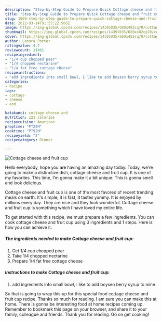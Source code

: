 ```yaml
---
description: "Step-by-Step Guide to Prepare Quick Cottage cheese and fruit cup"
title: "Step-by-Step Guide to Prepare Quick Cottage cheese and fruit cup"
slug: 1060-step-by-step-guide-to-prepare-quick-cottage-cheese-and-fruit-cup
date: 2022-03-14T01:55:22.966Z
image: https://img-global.cpcdn.com/recipes/14395035/680x482cq70/cottage-cheese-and-fruit-cup-recipe-main-photo.jpg
thumbnail: https://img-global.cpcdn.com/recipes/14395035/680x482cq70/cottage-cheese-and-fruit-cup-recipe-main-photo.jpg
cover: https://img-global.cpcdn.com/recipes/14395035/680x482cq70/cottage-cheese-and-fruit-cup-recipe-main-photo.jpg
author: Lenora Porter
ratingvalue: 4.7
reviewcount: 11401
recipeingredient:
- "1/4 cup chopped pear"
- "1/4 chopped nectarine"
- "1/4 fat free cottage cheese"
recipeinstructions:
- "add ingredients into small bowl, I like to add boysen berry syrup to mine"
categories:
- Recipe
tags:
- cottage
- cheese
- and

katakunci: cottage cheese and 
nutrition: 221 calories
recipecuisine: American
preptime: "PT24M"
cooktime: "PT52M"
recipeyield: "2"
recipecategory: Dinner

---
```



![Cottage cheese and fruit cup](https://img-global.cpcdn.com/recipes/14395035/680x482cq70/cottage-cheese-and-fruit-cup-recipe-main-photo.jpg)

Hello everybody, hope you are having an amazing day today. Today, we're going to make a distinctive dish, cottage cheese and fruit cup. It is one of my favorites. This time, I'm gonna make it a bit unique. This is gonna smell and look delicious.

Cottage cheese and fruit cup is one of the most favored of recent trending meals on earth. It's simple, it is fast, it tastes yummy. It is enjoyed by millions every day. They are nice and they look wonderful. Cottage cheese and fruit cup is something which I have loved my entire life.




To get started with this recipe, we must prepare a few ingredients. You can cook cottage cheese and fruit cup using 3 ingredients and 1 steps. Here is how you can achieve it.

<!--inarticleads1-->

##### The ingredients needed to make Cottage cheese and fruit cup:

1. Get 1/4 cup chopped pear
1. Take 1/4 chopped nectarine
1. Prepare 1/4 fat free cottage cheese




<!--inarticleads2-->

##### Instructions to make Cottage cheese and fruit cup:

1. add ingredients into small bowl, I like to add boysen berry syrup to mine




So that is going to wrap this up for this special food cottage cheese and fruit cup recipe. Thanks so much for reading. I am sure you can make this at home. There is gonna be interesting food at home recipes coming up. Remember to bookmark this page on your browser, and share it to your family, colleague and friends. Thank you for reading. Go on get cooking!

